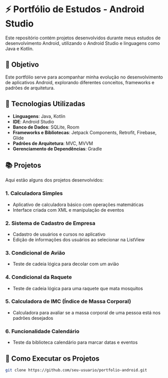 # ⚡ Portfólio de Estudos - Android Studio

Este repositório contém projetos desenvolvidos durante meus estudos de desenvolvimento Android, utilizando o Android Studio e linguagens como Java e Kotlin. 

## 🌟 Objetivo
Este portfólio serve para acompanhar minha evolução no desenvolvimento de aplicativos Android, explorando diferentes conceitos, frameworks e padrões de arquitetura.

## 🔧 Tecnologias Utilizadas
- **Linguagens**: Java, Kotlin
- **IDE**: Android Studio
- **Banco de Dados**: SQLite, Room
- **Frameworks e Bibliotecas**: Jetpack Components, Retrofit, Firebase, Glide
- **Padrões de Arquitetura**: MVC, MVVM
- **Gerenciamento de Dependências**: Gradle

## 📚 Projetos
Aqui estão alguns dos projetos desenvolvidos:

### 1. Calculadora Simples
- Aplicativo de calculadora básico com operações matemáticas
- Interface criada com XML e manipulação de eventos

### 2. Sistema de Cadastro de Empresa
- Cadastro de usuários e cursos no aplicativo
- Edição de informações dos usuários ao selecionar na ListView

### 3. Condicional de Avião
- Teste de cadeia lógica para decolar com um avião

### 4. Condicional da Raquete
- Teste de cadeia lógica para uma raquete que mata mosquitos

### 5. Calculadora de IMC (Índice de Massa Corporal)
- Calculadora para avaliar se a massa corporal de uma pessoa está nos padrões desejados

### 6. Funcionalidade Calendário
- Teste da biblioteca calendário para marcar datas e eventos

## 📖 Como Executar os Projetos
```sh
git clone https://github.com/seu-usuario/portfolio-android.git
